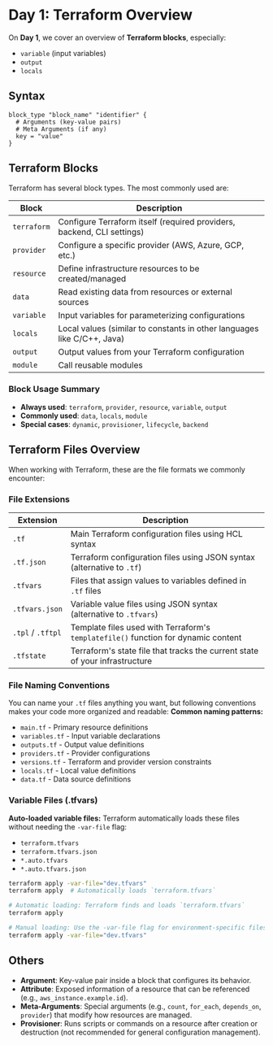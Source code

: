 # Day 1: Terraform Overview

On **Day 1**, we cover an overview of **Terraform blocks**, especially:
- `variable` (input variables)
- `output`
- `locals`


## Syntax
```hcl
block_type "block_name" "identifier" {
  # Arguments (key-value pairs)
  # Meta Arguments (if any)
  key = "value"
}
```


## Terraform Blocks
Terraform has several block types. The most commonly used are:

| Block | Description |
|-------|-------------|
| `terraform`| Configure Terraform itself (required providers, backend, CLI settings) |
| `provider` | Configure a specific provider (AWS, Azure, GCP, etc.) |
| `resource` | Define infrastructure resources to be created/managed |
| `data`     | Read existing data from resources or external sources |
| `variable` | Input variables for parameterizing configurations |
| `locals` | Local values (similar to constants in other languages like C/C++, Java) |
| `output` | Output values from your Terraform configuration |
| `module` | Call reusable modules |

### Block Usage Summary
- **Always used**: `terraform`, `provider`, `resource`, `variable`, `output`
- **Commonly used**: `data`, `locals`, `module`
- **Special cases**: `dynamic`, `provisioner`, `lifecycle`, `backend`


## Terraform Files Overview
When working with Terraform, these are the file formats we commonly encounter:

### File Extensions

|  Extension |  Description |
|------------|--------------|
| `.tf`      | Main Terraform configuration files using HCL syntax |
| `.tf.json` | Terraform configuration files using JSON syntax (alternative to `.tf`) |
| `.tfvars`  | Files that assign values to variables defined in `.tf` files |
| `.tfvars.json`   | Variable value files using JSON syntax (alternative to `.tfvars`) |
| `.tpl` / `.tftpl`| Template files used with Terraform's `templatefile()` function for dynamic content |
| `.tfstate` | Terraform's state file that tracks the current state of your infrastructure |


### File Naming Conventions
You can name your `.tf` files anything you want, but following conventions makes your code more organized and readable:
**Common naming patterns:**
- `main.tf` - Primary resource definitions
- `variables.tf` - Input variable declarations
- `outputs.tf` - Output value definitions
- `providers.tf` - Provider configurations
- `versions.tf` - Terraform and provider version constraints
- `locals.tf` - Local value definitions
- `data.tf` - Data source definitions


### Variable Files (.tfvars)
**Auto-loaded variable files:**
Terraform automatically loads these files without needing the `-var-file` flag:
- `terraform.tfvars`
- `terraform.tfvars.json`
- `*.auto.tfvars`
- `*.auto.tfvars.json`

```bash
terraform apply -var-file="dev.tfvars"
terraform apply  # Automatically loads `terraform.tfvars`
```

```bash
# Automatic loading: Terraform finds and loads `terraform.tfvars`
terraform apply

# Manual loading: Use the -var-file flag for environment-specific files (like `dev.tfvars` `prod.tfvars`)
terraform apply -var-file="dev.tfvars"
```


## Others

- **Argument**: Key-value pair inside a block that configures its behavior.  
- **Attribute**: Exposed information of a resource that can be referenced (e.g., `aws_instance.example.id`).  
- **Meta-Arguments**: Special arguments (e.g., `count`, `for_each`, `depends_on`, `provider`) that modify how resources are managed.  
- **Provisioner**: Runs scripts or commands on a resource after creation or destruction (not recommended for general configuration management).  
